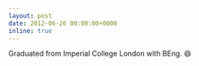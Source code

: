 ```yaml
---
layout: post
date: 2012-06-26 00:00:00+0000
inline: true
---
```


Graduated from Imperial College London with BEng. :smile:
